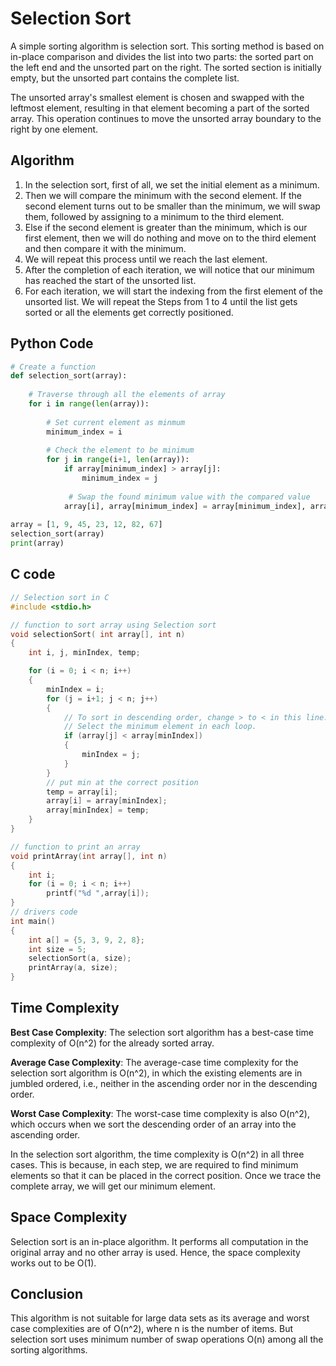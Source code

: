 # Selection Sort
A simple sorting algorithm is selection sort. This sorting method is based on in-place comparison and divides the list into two parts: the sorted part on the left end and the unsorted part on the right. The sorted section is initially empty, but the unsorted part contains the complete list.

The unsorted array's smallest element is chosen and swapped with the leftmost element, resulting in that element becoming a part of the sorted array. This operation continues to move the unsorted array boundary to the right by one element.

## Algorithm
1. In the selection sort, first of all, we set the initial element as a minimum.
2. Then we will compare the minimum with the second element. If the second element turns out to be smaller than the minimum, we will swap them, followed by assigning to a minimum to the third element.
3. Else if the second element is greater than the minimum, which is our first element, then we will do nothing and move on to the third element and then compare it with the minimum.
4. We will repeat this process until we reach the last element.
5. After the completion of each iteration, we will notice that our minimum has reached the start of the unsorted list.
6. For each iteration, we will start the indexing from the first element of the unsorted list. We will repeat the Steps from 1 to 4 until the list gets sorted or all the elements get correctly positioned.

## Python Code
```python
# Create a function
def selection_sort(array):
    
    # Traverse through all the elements of array
    for i in range(len(array)):
        
        # Set current element as minmum
        minimum_index = i
        
        # Check the element to be minimum
        for j in range(i+1, len(array)):
            if array[minimum_index] > array[j]:
                minimum_index = j
                
             # Swap the found minimum value with the compared value
            array[i], array[minimum_index] = array[minimum_index], array[i]
    
array = [1, 9, 45, 23, 12, 82, 67]
selection_sort(array)
print(array)
```

## C code
```c
// Selection sort in C
#include <stdio.h>

// function to sort array using Selection sort
void selectionSort( int array[], int n)
{
    int i, j, minIndex, temp;

    for (i = 0; i < n; i++)
    {
        minIndex = i;
        for (j = i+1; j < n; j++)
        {
            // To sort in descending order, change > to < in this line. 
            // Select the minimum element in each loop.
            if (array[j] < array[minIndex])
            {
                minIndex = j;
            }
        }
        // put min at the correct position
        temp = array[i];
        array[i] = array[minIndex];
        array[minIndex] = temp;
    }
}

// function to print an array
void printArray(int array[], int n)
{
    int i;
    for (i = 0; i < n; i++)
        printf("%d ",array[i]);
}
// drivers code
int main()
{
    int a[] = {5, 3, 9, 2, 8};
    int size = 5;
    selectionSort(a, size);
    printArray(a, size);
}
```

## Time Complexity
**Best Case Complexity**: The selection sort algorithm has a best-case time complexity of O(n^2) for the already sorted array.

**Average Case Complexity**: The average-case time complexity for the selection sort algorithm is O(n^2), in which the existing elements are in jumbled ordered, i.e., neither in the ascending order nor in the descending order.

**Worst Case Complexity**: The worst-case time complexity is also O(n^2), which occurs when we sort the descending order of an array into the ascending order.

In the selection sort algorithm, the time complexity is O(n^2) in all three cases. This is because, in each step, we are required to find minimum elements so that it can be placed in the correct position. Once we trace the complete array, we will get our minimum element.

## Space Complexity
Selection sort is an in-place algorithm.
It performs all computation in the original array and no other array is used.
Hence, the space complexity works out to be O(1).

## Conclusion
This algorithm is not suitable for large data sets as its average and worst case complexities are of Ο(n^2), where n is the number of items. But selection sort uses minimum number of swap operations O(n) among all the sorting algorithms.
